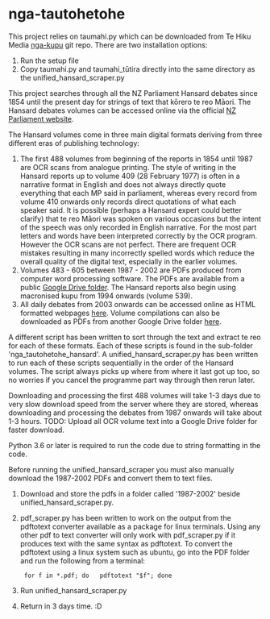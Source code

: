# nga-tautohetohe

This project relies on taumahi.py which can be downloaded from Te Hiku Media [nga-kupu](https://github.com/TeHikuMedia/nga-kupu) git repo.
There are two installation options:
1. Run the setup file
2. Copy taumahi.py and taumahi_tūtira directly into the same directory as the unified_hansard_scraper.py

This project searches through all the NZ Parliament Hansard debates since 1854 until the present day for strings of text that kōrero te reo Māori.
The Hansard debates volumes can be accessed online via the official [NZ Parliament website](https://www.parliament.nz/en/pb/hansard-debates/historical-hansard/).

The Hansard volumes come in three main digital formats deriving from three different eras of publishing technology:
1. The first 488 volumes from beginning of the reports in 1854 until 1987 are OCR scans from analogue printing.
The style of writing in the Hansard reports up to volume 409 (28 February 1977) is often in a narrative format in English and does not always directly quote everything that each MP said in parliament, whereas every record from volume 410 onwards only records direct quotations of what each speaker said. It is possible (perhaps a Hansard expert could better clarify) that te reo Māori was spoken on various occasions but the intent of the speech was only recorded in English narrative.
For the most part letters and words have been interpreted correctly by the OCR program.
However the OCR scans are not perfect.
There are frequent OCR mistakes resulting in many incorrectly spelled words which reduce the overall quality of the digital text, especially in the earlier volumes. 
2. Volumes 483 - 605 between 1987 - 2002 are PDFs produced from computer word processing software.
The PDFs are available from a public [Google Drive folder](https://drive.google.com/drive/folders/0B1Iwfzv-Mt3CRGZkMWNf).
The Hansard reports also begin using macronised kupu from 1994 onwards (volume 539).
3. All daily debates from 2003 onwards can be accessed online as HTML formatted webpages [here](https://www.parliament.nz/en/pb/hansard-debates/rhr/). Volume compilations can also be downloaded as PDFs from another Google Drive folder [here](https://drive.google.com/drive/folders/0B1Iwfzv-Mt3CWWN5ZVEyQVYyNWM).

A different script has been written to sort through the text and extract te reo for each of these formats.
Each of these scripts is found in the sub-folder 'nga_tautohetohe_hansard'.
A unified_hansard_scraper.py has been written to run each of these scripts sequentially in the order of the Hansard volumes.
The script always picks up where from where it last got up too, so no worries if you cancel the programme part way through then rerun later.

Downloading and processing the first 488 volumes will take 1-3 days due to very slow download speed from the server where they are stored, whereas downloading and processing the debates from 1987 onwards will take about 1-3 hours.
TODO: Upload all OCR volume text into a Google Drive folder for faster download. 

Python 3.6 or later is required to run the code due to string formatting in the code.

Before running the unified_hansard_scraper you must also manually download the 1987-2002 PDFs and convert them to text files.
1. Download and store the pdfs in a folder called '1987-2002' beside unified_hansard_scraper.py.
2. pdf_scraper.py has been written to work on the output from the pdftotext converter available as a package for linux terminals.
Using any other pdf to text converter will only work with pdf_scraper.py
if it produces text with the same syntax as pdftotext.
To convert the pdftotext using a linux system such as ubuntu, go into the PDF folder and run the following from a terminal:

        for f in *.pdf; do   pdftotext "$f"; done
3. Run unified_hansard_scraper.py
4. Return in 3 days time. :D